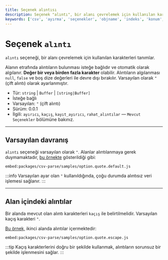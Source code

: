 ```yaml
---
title: Seçenek alıntısı
description: Seçenek "alıntı", bir alanı çevrelemek için kullanılan karakterleri tanımlar. Bu yapılandırma, CSV dosyalarını parse etme sürecinde, alıntı işaretlerinin doğru bir şekilde yönetilmesini sağlar.
keywords: ['csv', 'ayırma', 'seçenekler', 'objname', 'indeks', 'konum', 'isim', 'alan']
---
```


# Seçenek `alıntı`

`alıntı` seçeneği, bir alanı çevrelemek için kullanılan karakterleri tanımlar.

Alanın etrafında alıntıların bulunması isteğe bağlıdır ve otomatik olarak algılanır. **Değer bir veya birden fazla karakter** olabilir. Alıntıların algılanması `null`, `false` ve boş dize değerleri ile devre dışı bırakılır. Varsayılan olarak `"` (çift alıntı) olarak ayarlanmıştır.

* Tür: `string` | `Buffer` | `[string|Buffer]`
* İsteğe bağlı
* Varsayılan: `"` (çift alıntı)
* Sürüm: 0.0.1
* İlgili: `ayırıcı`, `kaçış`, `kayıt_ayırıcı`, `rahat_alıntılar` &mdash; `Mevcut Seçenekler` bölümüne bakınız.

---

## Varsayılan davranış

`alıntı` seçeneği varsayılan olarak `"`. Alanlar alıntılanmaya gerek duymamaktadır, [bu örnekte](https://github.com/adaltas/node-csv/blob/master/packages/csv-parse/samples/option.quote.default.js) gösterildiği gibi:

`embed:packages/csv-parse/samples/option.quote.default.js`

:::info
Varsayılan ayar olan `"` kullanıldığında, çoğu durumda alıntısız veri işlemesi sağlanır.
:::

---

## Alan içindeki alıntılar

Bir alanda mevcut olan alıntı karakterleri `kaçış` ile belirtilmelidir. Varsayılan kaçış karakteri `"`.

[Bu örnek,](https://github.com/adaltas/node-csv/blob/master/packages/csv-parse/samples/option.quote.escape.js) ikinci alanda alıntılar içermektedir:

`embed:packages/csv-parse/samples/option.quote.escape.js`

:::tip
Kaçış karakterlerini doğru bir şekilde kullanmak, alıntıların sorunsuz bir şekilde işlenmesini sağlar.
:::